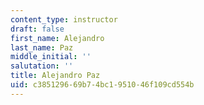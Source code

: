 ```yaml
---
content_type: instructor
draft: false
first_name: Alejandro
last_name: Paz
middle_initial: ''
salutation: ''
title: Alejandro Paz
uid: c3851296-69b7-4bc1-9510-46f109cd554b
---
```

